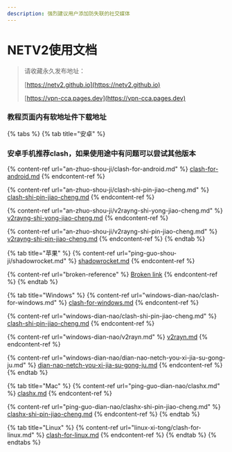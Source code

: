 ```yaml
---
description: 强烈建议用户添加防失联的社交媒体
---
```


# NETV2使用文档

> 请收藏永久发布地址：
>
> [https://netv2.github.io](https://netv2.github.io)
>
> [https://vpn-cca.pages.dev](https://vpn-cca.pages.dev)

### 教程页面内有软地址件下载地址

{% tabs %}
{% tab title="安卓" %}
### 安卓手机推荐clash，如果使用途中有问题可以尝试其他版本

{% content-ref url="an-zhuo-shou-ji/clash-for-android.md" %}
[clash-for-android.md](an-zhuo-shou-ji/clash-for-android.md)
{% endcontent-ref %}

{% content-ref url="an-zhuo-shou-ji/clash-shi-pin-jiao-cheng.md" %}
[clash-shi-pin-jiao-cheng.md](an-zhuo-shou-ji/clash-shi-pin-jiao-cheng.md)
{% endcontent-ref %}

{% content-ref url="an-zhuo-shou-ji/v2rayng-shi-yong-jiao-cheng.md" %}
[v2rayng-shi-yong-jiao-cheng.md](an-zhuo-shou-ji/v2rayng-shi-yong-jiao-cheng.md)
{% endcontent-ref %}

{% content-ref url="an-zhuo-shou-ji/v2rayng-shi-pin-jiao-cheng.md" %}
[v2rayng-shi-pin-jiao-cheng.md](an-zhuo-shou-ji/v2rayng-shi-pin-jiao-cheng.md)
{% endcontent-ref %}
{% endtab %}

{% tab title="苹果" %}
{% content-ref url="ping-guo-shou-ji/shadowrocket.md" %}
[shadowrocket.md](ping-guo-shou-ji/shadowrocket.md)
{% endcontent-ref %}

{% content-ref url="broken-reference" %}
[Broken link](broken-reference)
{% endcontent-ref %}
{% endtab %}

{% tab title="Windows" %}
{% content-ref url="windows-dian-nao/clash-for-windows.md" %}
[clash-for-windows.md](windows-dian-nao/clash-for-windows.md)
{% endcontent-ref %}

{% content-ref url="windows-dian-nao/clash-shi-pin-jiao-cheng.md" %}
[clash-shi-pin-jiao-cheng.md](windows-dian-nao/clash-shi-pin-jiao-cheng.md)
{% endcontent-ref %}

{% content-ref url="windows-dian-nao/v2rayn.md" %}
[v2rayn.md](windows-dian-nao/v2rayn.md)
{% endcontent-ref %}

{% content-ref url="windows-dian-nao/dian-nao-netch-you-xi-jia-su-gong-ju.md" %}
[dian-nao-netch-you-xi-jia-su-gong-ju.md](windows-dian-nao/dian-nao-netch-you-xi-jia-su-gong-ju.md)
{% endcontent-ref %}
{% endtab %}

{% tab title="Mac" %}
{% content-ref url="ping-guo-dian-nao/clashx.md" %}
[clashx.md](ping-guo-dian-nao/clashx.md)
{% endcontent-ref %}

{% content-ref url="ping-guo-dian-nao/clashx-shi-pin-jiao-cheng.md" %}
[clashx-shi-pin-jiao-cheng.md](ping-guo-dian-nao/clashx-shi-pin-jiao-cheng.md)
{% endcontent-ref %}
{% endtab %}

{% tab title="Linux" %}
{% content-ref url="linux-xi-tong/clash-for-linux.md" %}
[clash-for-linux.md](linux-xi-tong/clash-for-linux.md)
{% endcontent-ref %}
{% endtab %}
{% endtabs %}
